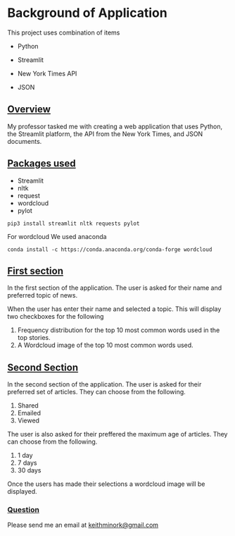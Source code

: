 # Background of Application
This project uses combination of items

* Python

* Streamlit

* New York Times API

* JSON

## <ins>Overview<ins>
My professor tasked me with creating a web application that uses Python, the Streamlit platform, the API from the New York Times, and JSON documents.

## <ins>Packages used</ins>
* Streamlit
* nltk
* request
* wordcloud
* pylot

```
pip3 install streamlit nltk requests pylot
```
For wordcloud
We used anaconda
```
conda install -c https://conda.anaconda.org/conda-forge wordcloud
```

## <ins>First section</ins>
In the first section of the application. The user is asked for their name and preferred topic of news.

When the user has enter their name and selected a topic. This will display two checkboxes for the following<br>
1. Frequency distribution for the top 10 most common words used in the top stories.
2. A Wordcloud image of the top 10 most common words used.


## <ins>Second Section</ins>
In the second section of the application. The user is asked for their preferred set of articles. They can choose from the following.<br>
1. Shared
2. Emailed
3. Viewed
   
The user is also asked for their preffered the maximum age of articles. They can choose from the following.<br>
1. 1 day
2. 7 days
3. 30 days

Once the users has made their selections a wordcloud image will be displayed.

### <ins>Question</ins>
Please send me an email at keithminork@gmail.com
